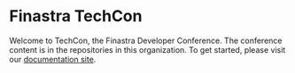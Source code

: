 # Finastra TechCon

Welcome to TechCon, the Finastra Developer Conference. The conference content is in the repositories in this
organization. To get started, please visit our 
[documentation site](https://techcon.finastra.com/).
